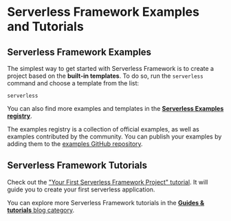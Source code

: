 <!--
title: 'Serverless Framework Examples and Tutorials'
description: 'Explore Serverless Framework examples and tutorials to help you get started with creating and deploying serverless applications.'
short_title: 'Examples & Tutorials'
keywords:
  [
    'Serverless Framework examples',
    'Serverless tutorials',
    'Serverless templates',
    'Serverless guides',
  ]
-->

# Serverless Framework Examples and Tutorials

## Serverless Framework Examples

The simplest way to get started with Serverless Framework is to create a project based on the **built-in templates**. To do so, run the `serverless` command and choose a template from the list:

```shell
serverless
```

You can also find more examples and templates in the [**Serverless Examples registry**](https://www.serverless.com/examples).

The examples registry is a collection of official examples, as well as examples contributed by the community. You can publish your examples by adding them to the [examples GitHub repository](https://github.com/serverless/examples).

## Serverless Framework Tutorials

Check out the ["Your First Serverless Framework Project" tutorial](tutorial.md). It will guide you to create your first serverless application.

You can explore more Serverless Framework tutorials in the [**Guides & tutorials** blog category](https://www.serverless.com/category/guides-and-tutorials).
